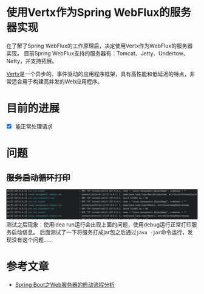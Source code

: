 # 使用Vertx作为Spring WebFlux的服务器实现
在了解了Spring WebFlux的工作原理后，决定使用Vertx作为WebFlux的服务器实现。
目前Spring WebFlux支持的服务器有：Tomcat、Jetty、Undertow、Netty，并支持拓展。

[Vertx](https://vertx.io/docs/)是一个异步的、事件驱动的应用程序框架，具有高性能和低延迟的特点，非常适合用于构建高并发的Web应用程序。
# 目前的进展
- [x] 能正常处理请求

# 问题
## ~~服务启动循环打印~~
![](docs/Snipaste_2025-05-15_20-17-31.png)
测试之后现象：使用idea run运行会出现上面的问题，使用debug运行正常打印服务启动信息。
后面测试了一下将服务打成jar包之后通过`java -jar`命令运行，发现没有这个问题......

# 参考文章
- [Spring Boot之Web服务器的启动流程分析](https://itaiit.top/2025/05/13/spring-boot%e4%b9%8bweb%e6%9c%8d%e5%8a%a1%e5%99%a8%e7%9a%84%e5%90%af%e5%8a%a8%e6%b5%81%e7%a8%8b%e5%88%86%e6%9e%90/)
